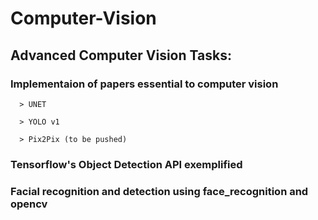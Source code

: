 # Computer-Vision

## Advanced Computer Vision Tasks: 

### Implementaion of papers essential to computer vision

      > UNET
      
      > YOLO v1
      
      > Pix2Pix (to be pushed)
      
      
### Tensorflow's Object Detection API exemplified

### Facial recognition and detection using face_recognition and opencv
